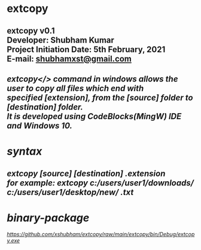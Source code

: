 # extcopy
extcopy v0.1<br/>
Developer: Shubham Kumar<br/>
Project Initiation Date: 5th February, 2021<br/>
E-mail: shubhamxst@gmail.com
---------------------------------------------------------------------------------------------------------------------------
<em>extcopy</> command in windows allows the user to copy all files which end with<br/>
specified [extension], from the [source] folder to [destination] folder.<br/>
It is developed using CodeBlocks(MingW) IDE and Windows 10.
---------------------------------------------------------------------------------------------------------------------------
# syntax
extcopy [source] [destination] .extension<br/>
for example: extcopy c:/users/user1/downloads/ c:/users/user1/desktop/new/ .txt
---------------------------------------------------------------------------------------------------------------------------
# binary-package
<a href="extcopy v0.1">https://github.com/xshubham/extcopy/raw/main/extcopy/bin/Debug/extcopy.exe</a>

